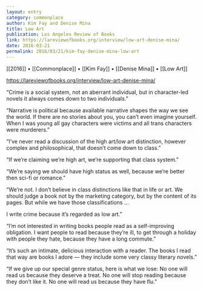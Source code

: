 ```yaml
---
layout: entry
category: commonplace
author: Kim Fay and Denise Mina
title: Low Art
publication: Los Angeles Review of Books
link: https://lareviewofbooks.org/interview/low-art-denise-mina/
date: 2016-03-21
permalink: 2016/03/21/kim-fay-denise-mina-low-art
---
```


[[2016]] • [[Commonplace]] • [[Kim Fay]] • [[Denise Mina]] • [[Low Art]]

https://lareviewofbooks.org/interview/low-art-denise-mina/

“Crime is a social system, not an aberrant individual, but in character-led novels it always comes down to two individuals.”

“Narrative is political because available narrative shapes the way we see the world. If there are no stories about you, you can’t even imagine yourself. When I was young all gay characters were victims and all trans characters were murderers.”

“I’ve never read a discussion of the high art/low art distinction, however complex and philosophical, that doesn’t come down to class.”

“If we’re claiming we’re high art, we’re supporting that class system.”

“We’re saying we should have high status as well, because we’re better then sci-fi or romance.”

“We’re not. I don’t believe in class distinctions like that in life or art. We should judge a book not by the marketing category, but by the content of its pages. But while we have those classifications …

I write crime because it’s regarded as low art.”

“I’m not interested in writing books people read as a self-improving obligation. I want people to read because they’re ill, to get through a holiday with people they hate, because they have a long commute.”

“It’s such an intimate, delicious interaction with a reader. The books I read that way are books I adore — they include some very classy literary novels.”

“If we give up our special genre status, here is what we lose: No one will read us because they deserve a treat. No one will stop reading because they don’t like it. No one will read us because they have flu.”
